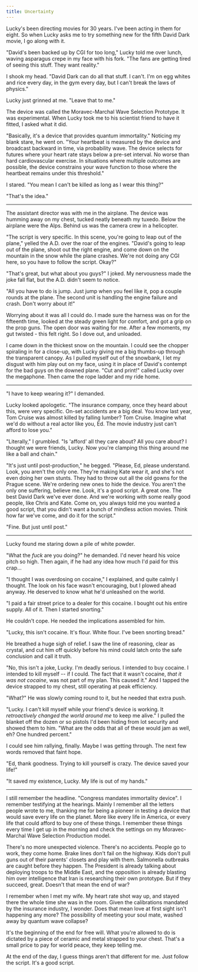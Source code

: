 ```yaml
---
title: Uncertainty
---
```


Lucky's been directing movies for 30 years.
I've been acting in them for eight.
So when Lucky asks me to try something new
for the fifth David Dark movie, I go along with it.

"David's been backed up by CGI for too long,"
Lucky told me over lunch, waving asparagus crepe
in my face with his fork. "The fans are getting
tired of seeing this stuff. They want reality."

I shook my head. "David Dark can do all that stuff. I can't.
I'm on egg whites and rice every day, in the gym
every day, but I can't break the laws of physics."

Lucky just grinned at me. "Leave that to me."

The device was called the Moravec-Marchal Wave Selection
Prototype. It was experimental. When Lucky took me to his
scientist friend to have it fitted, I asked what it did.

"Basically, it's a device that provides quantum immortality."
Noticing my blank stare, he went on. "Your heartbeat is
measured by the device and broadcast backward in time, via
probability wave. The device selects for futures where your
heart rate stays below a pre-set interval. No worse than
hard cardiovascular exercise. In situations where multiple
outcomes are possible, the device constrains your wave
function to those where the heartbeat remains under this
threshold."

I stared. "You mean I can't be killed as long as I wear this thing?"

"That's the idea."

----

The assistant director was with me in the airplane. The device
was humming away on my chest, tucked neatly beneath my tuxedo.
Below the airplane were the Alps. Behind us was the camera crew
in a helicopter.

"The script is very specific. In this scene, you're going to leap
out of the plane," yelled the A.D. over the roar of the engines.
"David's going to leap out of the plane, shoot out the right
engine, and come down on the mountain in the snow while the plane
crashes. We're not doing any CGI here, so you have to follow the
script. Okay?"

"That's great, but what about you guys?" I joked. My nervousness
made the joke fall flat, but the A.D. didn't seem to notice.

"All you have to do is jump. Just jump when you feel like it,
pop a couple rounds at the plane. The second unit is handling
the engine failure and crash. Don't worry about it!"

Worrying about it was all I could do. I made sure the harness
was on for the fifteenth time, looked at the steady green light
for comfort, and got a grip on the prop guns. The open door was
waiting for me. After a few moments, my gut twisted - this felt
right. So I dove out, and unloaded.

I came down in the thickest snow on the mountain. I could see
the chopper spiraling in for a close-up, with Lucky giving me a
big thumbs-up through the transparent canopy. As I pulled myself
out of the snowbank, I let my disgust with him play out on my face,
using it in place of David's contempt for the bad guys on the downed
plane. "Cut and print!" called Lucky over the megaphone. Then came
the rope ladder and my ride home.

----

"I have to keep wearing it?" I demanded.

Lucky looked apologetic. "The insurance company, once they heard
about this, were very specific. On-set accidents are a big deal.
You know last year, Tom Cruise was almost killed by falling lumber?
Tom Cruise. Imagine what we'd do without a real actor like you, Ed.
The movie industry just can't afford to lose you."

"Literally," I grumbled. "Is 'afford' all they care about? All you
care about? I thought we were friends, Lucky. Now you're clamping
this thing around me like a ball and chain."

"It's just until post-production," he begged. "Please, Ed, please
understand. Look, you aren't the only one. They're making Kate
wear it, and she's not even doing her own stunts. They had to throw
out all the old gowns for the Prague scene. We're ordering new ones
to hide the device. You aren't the only one suffering, believe me.
Look, it's a good script. A great one. The best David Dark we've
ever done. And we're working with some really good people, like
Chris and Kate. Come on, you always told me you wanted a good script,
that you didn't want a bunch of mindless action movies. Think how far
we've come, and do it for the script."

"Fine. But just until post."

----

Lucky found me staring down a pile of white powder.

"What the *fuck* are you doing?" he demanded. I'd never heard his
voice pitch so high. Then again, if he had any idea how much I'd
paid for this crap...

"I thought I was overdosing on cocaine," I explained, and quite
calmly I thought. The look on his face wasn't encouraging, but
I plowed ahead anyway. He deserved to know what he'd unleashed
on the world.

"I paid a fair street price to a dealer for this cocaine. I bought
out his entire supply. All of it. Then I started snorting."

He couldn't cope. He needed the implications assembled for him.

"Lucky, this isn't cocaine. It's flour. White flour. I've been
snorting bread."

He breathed a huge sigh of relief. I saw the line of reasoning,
clear as crystal, and cut him off quickly before his mind could
latch onto the safe conclusion and call it truth.

"No, this isn't a joke, Lucky. I'm deadly serious. I intended
to buy cocaine. I intended to kill myself -- if I could. The
fact that it wasn't cocaine, *that it was not cocaine*, was
not part of my plan. This caused it." And I tapped the device
strapped to my chest, still operating at peak efficiency.

"What?" He was slowly coming round to it, but he needed that
extra push.

"Lucky. I can't kill myself while your friend's device is working.
It *retroactively changed the world around me* to keep me alive."
I pulled the blanket off the dozen or so pistols I'd been hiding
from lot security and showed them to him. "What are the odds that
all of these would jam as well, eh? One hundred percent."

I could see him rallying, finally. Maybe I was getting through.
The next few words removed that faint hope.

"Ed, thank goodness. Trying to kill yourself is crazy. The
device saved your life!"

"It saved my existence, Lucky. My life is out of my hands."

----

I still remember the headline. "Congress mandates immortality device".
I remember testifying at the hearings. Mainly I remember all the
letters people wrote to me, thanking me for being a pioneer in testing
a device that would save every life on the planet. More like every life
in America, or every life that could afford to buy one of these things.
I remember these things every time I get up in the morning and check
the settings on my Moravec-Marchal Wave Selection Production model.

There's no more unexpected violence. There's no accidents. People go
to work, they come home. Brake lines don't fail on the highway. Kids
don't pull guns out of their parents' closets and play with them.
Salmonella outbreaks are caught before they happen. The President is
already talking about deploying troops to the Middle East, and the
opposition is already blasting him over intelligence that Iran is
researching their own prototype. But if they succeed, great. Doesn't
that mean the end of war?

I remember when I met my wife. My heart rate shot way up, and stayed
there the whole time she was in the room. Given the calibrations mandated
by the insurance industry, I wonder. Does that mean love at first sight
isn't happening any more? The possibility of meeting your soul mate,
washed away by quantum wave collapse?

It's the beginning of the end for free will. What you're allowed to do
is dictated by a piece of ceramic and metal strapped to your chest.
That's a small price to pay for world peace, they keep telling me.

At the end of the day, I guess things aren't that different for me.
Just follow the script. It's a good script.
